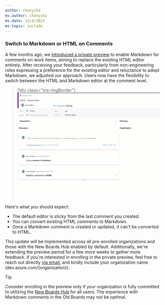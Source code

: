 ```yaml
---
author: ckanyika
ms.author: ckanyika
ms.date: 12/4/2023
ms.topic: include
---
```


### Switch to Markdown or HTML on Comments

A few months ago, we [introduced a private preview](/azure/devops/release-notes/2023/sprint-222-update#azure-boards-1) to enable Markdown for comments on work items, aiming to replace the existing HTML editor entirely. After receiving your feedback, particularly from non-engineering roles expressing a preference for the existing editor and reluctance to adopt Markdown, we adjusted our approach. Users now have the flexibility to switch between the HTML and Markdown editor at the comment level.


> [!div class="mx-imgBorder"]
> ![Gif to demo switch between the HTML and markdown editor.](../../media/231-boards-01.gif "gif to demo work switch between the html and Markdown editor")

Here's what you should expect:

* The default editor is sticky from the last comment you created.
* You can convert existing HTML comments to Markdown.
* Once a Markdown comment is created or updated, it can't be converted to HTML.

This update will be implemented across all pre-enrolled organizations and those with the New Boards Hub enabled by default. Additionally, we're extending the preview period for a few more weeks to gather more feedback. If you're interested in enrolling in the private preview, feel free to reach out directly [via email](mailto:dahellem@microsoft.com), and kindly include your organization name (dev.azure.com/{organization}).

> [!TIP]
> Consider enrolling in the preview only if your organization is fully committed to utilizing the [New Boards Hub](/azure/devops/release-notes/2022/sprint-202-update) for all users. The experience with Markdown comments in the Old Boards may not be optimal.
